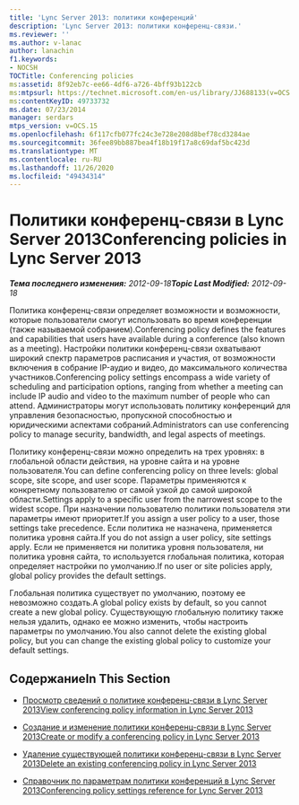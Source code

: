 ```yaml
---
title: 'Lync Server 2013: политики конференций'
description: 'Lync Server 2013: политики конференц-связи.'
ms.reviewer: ''
ms.author: v-lanac
author: lanachin
f1.keywords:
- NOCSH
TOCTitle: Conferencing policies
ms:assetid: 8f92eb7c-ee66-4df6-a726-4bff93b122cb
ms:mtpsurl: https://technet.microsoft.com/en-us/library/JJ688133(v=OCS.15)
ms:contentKeyID: 49733732
ms.date: 07/23/2014
manager: serdars
mtps_version: v=OCS.15
ms.openlocfilehash: 6f117cfb077fc24c3e728e208d8bef78cd3284ae
ms.sourcegitcommit: 36fee89bb887bea4f18b19f17a8c69daf5bc423d
ms.translationtype: MT
ms.contentlocale: ru-RU
ms.lasthandoff: 11/26/2020
ms.locfileid: "49434314"
---
```

# <a name="conferencing-policies-in-lync-server-2013"></a><span data-ttu-id="47a02-103">Политики конференц-связи в Lync Server 2013</span><span class="sxs-lookup"><span data-stu-id="47a02-103">Conferencing policies in Lync Server 2013</span></span>

<div data-xmlns="http://www.w3.org/1999/xhtml">

<div class="topic" data-xmlns="http://www.w3.org/1999/xhtml" data-msxsl="urn:schemas-microsoft-com:xslt" data-cs="https://msdn.microsoft.com/">

<div data-asp="https://msdn2.microsoft.com/asp">



</div>

<div id="mainSection">

<div id="mainBody"><span data-ttu-id="47a02-104">

<span> </span></span><span class="sxs-lookup"><span data-stu-id="47a02-104">

<span> </span></span></span>

<span data-ttu-id="47a02-105">_**Тема последнего изменения:** 2012-09-18_</span><span class="sxs-lookup"><span data-stu-id="47a02-105">_**Topic Last Modified:** 2012-09-18_</span></span>

<span data-ttu-id="47a02-106">Политика конференц-связи определяет возможности и возможности, которые пользователи смогут использовать во время конференции (также называемой собранием).</span><span class="sxs-lookup"><span data-stu-id="47a02-106">Conferencing policy defines the features and capabilities that users have available during a conference (also known as a meeting).</span></span> <span data-ttu-id="47a02-107">Настройки политики конференц-связи охватывают широкий спектр параметров расписания и участия, от возможности включения в собрание IP-аудио и видео, до максимального количества участников.</span><span class="sxs-lookup"><span data-stu-id="47a02-107">Conferencing policy settings encompass a wide variety of scheduling and participation options, ranging from whether a meeting can include IP audio and video to the maximum number of people who can attend.</span></span> <span data-ttu-id="47a02-108">Администраторы могут использовать политику конференций для управления безопасностью, пропускной способностью и юридическими аспектами собраний.</span><span class="sxs-lookup"><span data-stu-id="47a02-108">Administrators can use conferencing policy to manage security, bandwidth, and legal aspects of meetings.</span></span>

<span data-ttu-id="47a02-109">Политику конференц-связи можно определить на трех уровнях: в глобальной области действия, на уровне сайта и на уровне пользователя.</span><span class="sxs-lookup"><span data-stu-id="47a02-109">You can define conferencing policy on three levels: global scope, site scope, and user scope.</span></span> <span data-ttu-id="47a02-110">Параметры применяются к конкретному пользователю от самой узкой до самой широкой области.</span><span class="sxs-lookup"><span data-stu-id="47a02-110">Settings apply to a specific user from the narrowest scope to the widest scope.</span></span> <span data-ttu-id="47a02-111">При назначении пользователю политики пользователя эти параметры имеют приоритет.</span><span class="sxs-lookup"><span data-stu-id="47a02-111">If you assign a user policy to a user, those settings take precedence.</span></span> <span data-ttu-id="47a02-112">Если политика не назначена, применяется политика уровня сайта.</span><span class="sxs-lookup"><span data-stu-id="47a02-112">If you do not assign a user policy, site settings apply.</span></span> <span data-ttu-id="47a02-113">Если не применяется ни политика уровня пользователя, ни политика уровня сайта, то используется глобальная политика, которая определяет настройки по умолчанию.</span><span class="sxs-lookup"><span data-stu-id="47a02-113">If no user or site policies apply, global policy provides the default settings.</span></span>

<span data-ttu-id="47a02-114">Глобальная политика существует по умолчанию, поэтому ее невозможно создать.</span><span class="sxs-lookup"><span data-stu-id="47a02-114">A global policy exists by default, so you cannot create a new global policy.</span></span> <span data-ttu-id="47a02-115">Существующую глобальную политику также нельзя удалить, однако ее можно изменить, чтобы настроить параметры по умолчанию.</span><span class="sxs-lookup"><span data-stu-id="47a02-115">You also cannot delete the existing global policy, but you can change the existing global policy to customize your default settings.</span></span>

<div>

## <a name="in-this-section"></a><span data-ttu-id="47a02-116">Содержание</span><span class="sxs-lookup"><span data-stu-id="47a02-116">In This Section</span></span>

  - [<span data-ttu-id="47a02-117">Просмотр сведений о политике конференц-связи в Lync Server 2013</span><span class="sxs-lookup"><span data-stu-id="47a02-117">View conferencing policy information in Lync Server 2013</span></span>](lync-server-2013-view-conferencing-policy-information.md)

  - [<span data-ttu-id="47a02-118">Создание и изменение политики конференц-связи в Lync Server 2013</span><span class="sxs-lookup"><span data-stu-id="47a02-118">Create or modify a conferencing policy in Lync Server 2013</span></span>](lync-server-2013-create-or-modify-a-conferencing-policy.md)

  - [<span data-ttu-id="47a02-119">Удаление существующей политики конференц-связи в Lync Server 2013</span><span class="sxs-lookup"><span data-stu-id="47a02-119">Delete an existing conferencing policy in Lync Server 2013</span></span>](lync-server-2013-delete-an-existing-conferencing-policy.md)

  - [<span data-ttu-id="47a02-120">Справочник по параметрам политики конференций в Lync Server 2013</span><span class="sxs-lookup"><span data-stu-id="47a02-120">Conferencing policy settings reference for Lync Server 2013</span></span>](lync-server-2013-conferencing-policy-settings-reference.md)

<span data-ttu-id="47a02-121"></div>

</div>

<span> </span>

</div>

</div>

</span><span class="sxs-lookup"><span data-stu-id="47a02-121"></div>

</div>

<span> </span>

</div>

</div>

</span></span></div>

